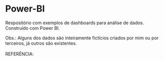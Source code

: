 # Power-BI
Respositório com exemplos de dashboards para análise de dados. Construído com Power BI.</br>

Obs.: Alguns dos dados são inteiramente fictícios criados por mim ou por terceiros, já outros são existentes.</br></br>
REFERÊNCIA: <kdb></kdb>
